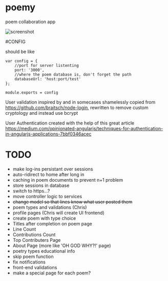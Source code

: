 # poemy
poem collaboration app

![screenshot](screenie_1.png "screenie")

#CONFIG

should be like

```
var config = {
    //port for server listenting
    port: '3000',
    //where the poem database is, don't forget the path
    databaseUrl: 'host:port/test'
};

module.exports = config
```

User validation inspired by and in somecases shamelessly copied from https://github.com/braitsch/node-login, rewritten to remove custom cryptology and instead use bcrypt

User Authentication created with the help of this great article https://medium.com/opinionated-angularjs/techniques-for-authentication-in-angularjs-applications-7bbf0346acec

# TODO
- make log-ins persistant over sessions
- auto-ridirect to home after long in
- caching in poem documents to prevent n+1 problem
- store sessions in database
- switch to https...?
- move controller logic to services
- <s>change model so that lines know what user posted them</s>
- poem types and validations (Chris)
- profile pages (Chris will create UI frontend)
- create poem with type choice
- Titles after completion on poem page
- Line Count
- Contributions Count
- Top Contributers Page
- About Page (more like 'OH GOD WHY?!' page)
- poetry types educational info
- skip poem function
- fix notifications
- front-end validations
- make a special page for each poem?
